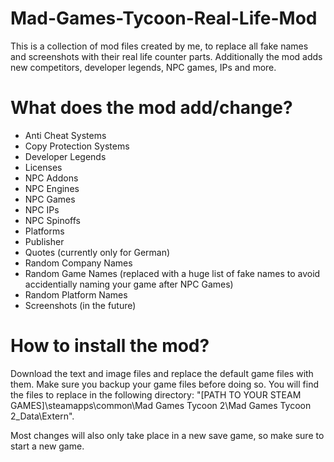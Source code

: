 # Mad-Games-Tycoon-Real-Life-Mod
This is a collection of mod files created by me, to replace all fake names and screenshots with their real life counter parts. Additionally the mod adds new competitors, developer legends, NPC games, IPs and more.

# What does the mod add/change?
- Anti Cheat Systems
- Copy Protection Systems
- Developer Legends
- Licenses
- NPC Addons
- NPC Engines
- NPC Games
- NPC IPs
- NPC Spinoffs
- Platforms
- Publisher
- Quotes (currently only for German)
- Random Company Names
- Random Game Names (replaced with a huge list of fake names to avoid accidentially naming your game after NPC Games)
- Random Platform Names
- Screenshots (in the future)

# How to install the mod?
Download the text and image files and replace the default game files with them. Make sure you backup your game files before doing so. You will find the files to replace in the following directory: 
"[PATH TO YOUR STEAM GAMES]\steamapps\common\Mad Games Tycoon 2\Mad Games Tycoon 2_Data\Extern".

Most changes will also only take place in a new save game, so make sure to start a new game.
